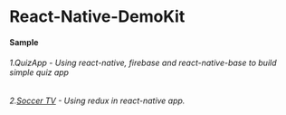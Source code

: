 # React-Native-DemoKit
#### Sample
###### 1.QuizApp - Using react-native, firebase and react-native-base to build simple quiz app
###### 2.[Soccer TV](https://github.com/chuongxl/SoccerTV) - Using redux in react-native app.
